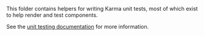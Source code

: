 This folder contains helpers for writing Karma unit tests, most of which exist to help render and test components.

See the [unit testing documentation](../../docs/unit_testing.md) for more information.
